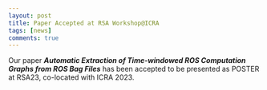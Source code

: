 ```yaml
---
layout: post
title: Paper Accepted at RSA Workshop@ICRA
tags: [news]
comments: true
---
```


Our paper ***Automatic Extraction of Time-windowed ROS Computation Graphs from ROS Bag Files*** has been accepted to be presented as POSTER at RSA23, co-located with ICRA 2023.

